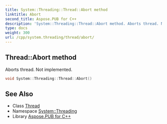 ```yaml
---
title: System::Threading::Thread::Abort method
linktitle: Abort
second_title: Aspose.PUB for C++
description: 'System::Threading::Thread::Abort method. Aborts thread. Not implemented in C++.'
type: docs
weight: 300
url: /cpp/system.threading/thread/abort/
---
```

## Thread::Abort method


Aborts thread. Not implemented.

```cpp
void System::Threading::Thread::Abort()
```

## See Also

* Class [Thread](../)
* Namespace [System::Threading](../../)
* Library [Aspose.PUB for C++](../../../)
